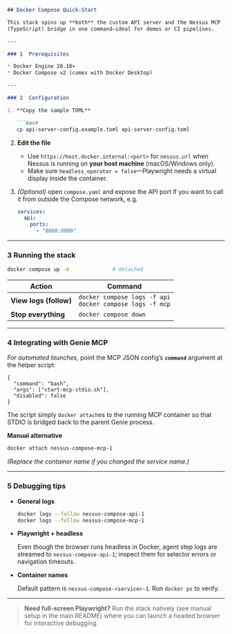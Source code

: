 ````markdown
## Docker Compose Quick-Start

This stack spins up **both** the custom API server and the Nessus MCP
(TypeScript) bridge in one command—ideal for demos or CI pipelines.

---

### 1  Prerequisites

* Docker Engine 20.10+  
* Docker Compose v2 (comes with Docker Desktop)

---

### 2  Configuration

1. **Copy the sample TOML**

   ```bash
   cp api-server-config.example.toml api-server-config.toml
````

2. **Edit the file**

   * Use `https://host.docker.internal:<port>` for `nessus.url` when
     Nessus is running on **your host machine** (macOS/Windows only).
   * Make sure `headless_operator = false`—Playwright needs a
     virtual display inside the container.

3. *(Optional)* open `compose.yaml` and expose the API port if you want
   to call it from outside the Compose network, e.g.

   ```yaml
   services:
     api:
       ports:
         - "8000:8000"
   ```

---

### 3  Running the stack

```bash
docker compose up -d              # detached
```

| Action                 | Command                                                       |
| ---------------------- | ------------------------------------------------------------- |
| **View logs (follow)** | `docker compose logs -f api`<br/>`docker compose logs -f mcp` |
| **Stop everything**    | `docker compose down`                                         |

---

### 4  Integrating with Genie MCP

*For automated launches,* point the MCP JSON config’s **`command`**
argument at the helper script:

```jsonc
{
  "command": "bash",
  "args": ["start-mcp-stdio.sh"],
  "disabled": false
}
```

The script simply `docker attach`es to the running MCP container so that
STDIO is bridged back to the parent Genie process.

**Manual alternative**

```bash
docker attach nessus-compose-mcp-1
```

*(Replace the container name if you changed the service name.)*

---

### 5  Debugging tips

* **General logs**

  ```bash
  docker logs --follow nessus-compose-api-1
  docker logs --follow nessus-compose-mcp-1
  ```

* **Playwright + headless**

  Even though the browser runs headless in Docker, agent step logs are
  streamed to `nessus-compose-api-1`; inspect them for selector errors
  or navigation timeouts.

* **Container names**

  Default pattern is `nessus-compose-<service>-1`.
  Run `docker ps` to verify.

---

> **Need full-screen Playwright?**
> Run the stack natively (see manual setup in the main README) where you
> can launch a headed browser for interactive debugging.

```
```
